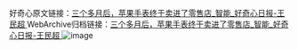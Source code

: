 好奇心原文链接：[三个多月后，苹果手表终于卖进了零售店_智能_好奇心日报-王民超 ](https://www.qdaily.com/articles/12649.html)
WebArchive归档链接：[三个多月后，苹果手表终于卖进了零售店_智能_好奇心日报-王民超 ](http://web.archive.org/web/20190623172910/https://www.qdaily.com/articles/12649.html)
![image](http://ww3.sinaimg.cn/large/007d5XDply1g3wjzilh3ij30u02qh7wh)
